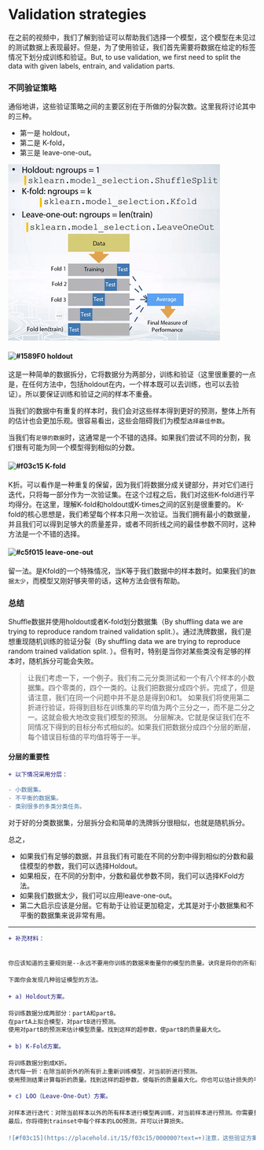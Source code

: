 # Validation strategies


在之前的视频中，我们了解到验证可以帮助我们选择一个模型，这个模型在未见过的测试数据上表现最好。但是，为了使用验证，我们首先需要将数据在给定的标签情况下划分成训练和验证。But, to use validation, we first need to split the data with given labels, entrain, and validation parts.

### 不同验证策略
通俗地讲，这些验证策略之间的主要区别在于所做的分裂次数。这里我将讨论其中的三种。
- 第一是 holdout，
- 第二是 K-fold，
- 第三是 leave-one-out。

![](../img/validation_type.png)

#### ![#1589F0](https://placehold.it/15/1589F0/000000?text=+) holdout

这是一种简单的数据拆分，它将数据分为两部分，训练和验证（这里很重要的一点是，在任何方法中，包括holdout在内，一个样本既可以去训练，也可以去验证）。所以要保证训练和验证之间的样本不重叠。

当我们的数据中有重复的样本时，我们会对这些样本得到更好的预测，整体上所有的估计也会更加乐观。很容易看出，这些会阻碍我们为模型`选择最佳参数`。

当我们有`足够的数据`时，这通常是一个不错的选择。如果我们尝试不同的分割，我们很有可能为同一个模型得到相似的分数。


#### ![#f03c15](https://placehold.it/15/f03c15/000000?text=+) K-fold

K折。可以看作是一种重复的保留，因为我们将数据分成关键部分，并对它们进行迭代，只将每一部分作为一次验证集。在这个过程之后，我们对这些K-fold进行平均得分。在这里，理解K-fold和holdout或K-times之间的区别是很重要的。
K-fold的核心思想是，我们希望每个样本只用一次验证。当我们拥有最小的数据量，并且我们可以得到足够大的质量差异，或者不同折线之间的最佳参数不同时，这种方法是一个不错的选择。

#### ![#c5f015](https://placehold.it/15/c5f015/000000?text=+) leave-one-out

留一法。是Kfold的一个特殊情况，当K等于我们数据中的样本数时。如果我们的`数据太少`，而模型又刚好够夹带的话，这种方法会很有帮助。

### 总结

Shuffle数据并使用holdout或者K-fold划分数据集（By shuffling data we are trying to reproduce random trained validation split.）。通过洗牌数据，我们是想重现随机训练的验证分裂（By shuffling data we are trying to reproduce random trained validation split. ）。但有时，特别是当你对某些类没有足够的样本时，随机拆分可能会失败。

> 让我们考虑一下，一个例子。我们有二元分类测试和一个有八个样本的小数据集。四个零类的，四个一类的。让我们把数据分成四个折。完成了，但是请注意，我们在同一个问题中并不是总是得到0和1。
> 如果我们将使用第二折进行验证，将得到目标在训练集的平均值为两个三分之一，而不是二分之一。这就会极大地改变我们模型的预测。
> 分层解决。它就是保证我们在不同情况下得到的目标分布式相似的。如果我们把数据分成四个分层的断层，每个错误目标值的平均值将等于一半。

#### 分层的重要性


```diff
+ 以下情况采用分层：
```

```diff
- 小数据集。
- 不平衡的数据集。
- 类别很多的多类分类任务。
```

对于好的分类数据集，分层拆分会和简单的洗牌拆分很相似，也就是随机拆分。

总之，
- 如果我们有足够的数据，并且我们有可能在不同的分割中得到相似的分数和最佳模型的参数，我们可以选择Holdout。
- 如果相反，在不同的分割中，分数和最优参数不同，我们可以选择KFold方法。
- 如果我们数据太少，我们可以应用leave-one-out。
- 第二大启示应该是分层。它有助于让验证更加稳定，尤其是对于小数据集和不平衡的数据集来说非常有用。



------------------------------------------------------------------

```diff
+ 补充材料：


你应该知道的主要规则是--永远不要用你训练的数据来衡量你的模型的质量。诀窍是将你的所有数据分成训练和验证部分。

下面你会发现几种验证模型的方法。

+ a) Holdout方案。

将训练数据分成两部分：partA和partB。
在partA上拟合模型，对partB进行预测。
使用对partB的预测来估计模型质量。找到这样的超参数，使partB的质量最大化。

+ b) K-Fold方案。

将训练数据分割成K折。
迭代每一折：在除当前折外的所有折上重新训练模型，对当前折进行预测。
使用预测结果计算每折的质量。找到这样的超参数，使每折的质量最大化。你也可以估计损失的平均值和方差。这对于理解改进的意义是非常有帮助的。

+ c) LOO（Leave-One-Out）方案。

对样本进行迭代：对除当前样本以外的所有样本进行模型再训练，对当前样本进行预测。你需要重新训练模型N次（如果N是数据集中的样本数）。
最后，你将得到trainset中每个样本的LOO预测，并可以计算损失。

![#f03c15](https://placehold.it/15/f03c15/000000?text=+)注意，这些验证方案应该是用来估计模型的质量。当你找到正确的超参数并想得到测试预测时，不要忘记使用所有训练数据重新训练你的模型。

```


